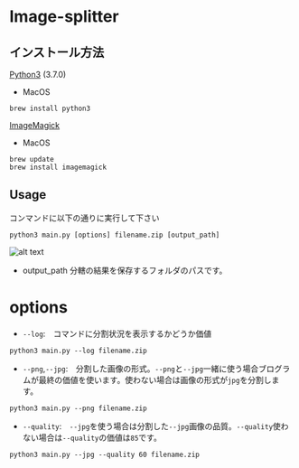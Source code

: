 
# Image-splitter

## インストール方法
[Python3](https://www.python.org/downloads/) (3.7.0)
- MacOS
```
brew install python3
```
[ImageMagick](https://www.imagemagick.org/script/download.php)
- MacOS
```
brew update
brew install imagemagick
```

## Usage

コンマンドに以下の通りに実行して下さい
```
python3 main.py [options] filename.zip [output_path]
```
![alt text](https://sv1.uphinhnhanh.com/images/2018/08/30/Aug-30-201816-52-43.gif)
- output_path
  分轄の結果を保存するフォルダのパスです。
# options
-  `--log`:　コマンドに分割状況を表示するかどうか価値

```
python3 main.py --log filename.zip
```
- `--png`,`--jpg`:　分割した画像の形式。`--png`と`--jpg`一緒に使う場合ブログラムが最終の価値を使います。使わない場合は画像の形式が`jpg`を分割します。

```
python3 main.py --png filename.zip
```

- `--quality`:　`--jpg`を使う場合は分割した`--jpg`画像の品質。`--quality`使わない場合は`--quality`の価値は`85`です。

```
python3 main.py --jpg --quality 60 filename.zip
```
